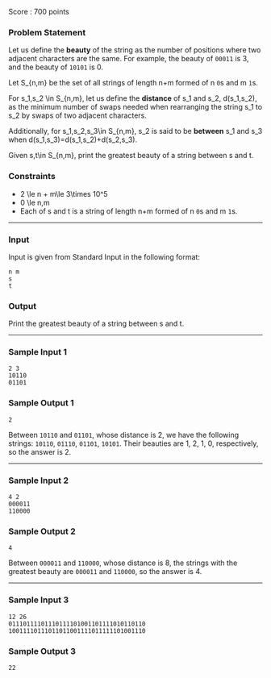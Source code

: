 Score : 700 points

### Problem Statement

Let us define the **beauty** of the string as the number of positions where two adjacent characters are the same.
For example, the beauty of `00011` is 3, and the beauty of `10101` is 0.

Let S\_{n,m} be the set of all strings of length n+m formed of n `0`s and m `1`s.

For s\_1,s\_2 \in S\_{n,m}, let us define the **distance** of s\_1 and s\_2, d(s\_1,s\_2), as the minimum number of swaps needed when rearranging the string s\_1 to s\_2 by swaps of two adjacent characters.

Additionally, for s\_1,s\_2,s\_3\in S\_{n,m}, s\_2 is said to be **between** s\_1 and s\_3 when d(s\_1,s\_3)=d(s\_1,s\_2)+d(s\_2,s\_3).

Given s,t\in S\_{n,m}, print the greatest beauty of a string between s and t.

### Constraints

* 2 \le n + m\le 3\times 10^5
* 0 \le n,m
* Each of s and t is a string of length n+m formed of n `0`s and m `1`s.

---

### Input

Input is given from Standard Input in the following format:

```
n m
s
t
```

### Output

Print the greatest beauty of a string between s and t.

---

### Sample Input 1

```
2 3
10110
01101
```

### Sample Output 1

```
2
```

Between `10110` and `01101`, whose distance is 2, we have the following strings: `10110`, `01110`, `01101`, `10101`.
Their beauties are 1, 2, 1, 0, respectively, so the answer is 2.

---

### Sample Input 2

```
4 2
000011
110000
```

### Sample Output 2

```
4
```

Between `000011` and `110000`, whose distance is 8, the strings with the greatest beauty are `000011` and `110000`, so the answer is 4.

---

### Sample Input 3

```
12 26
01110111101110111101001101111010110110
10011110111011011001111011111101001110
```

### Sample Output 3

```
22
```